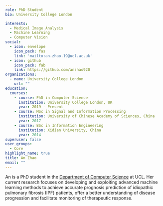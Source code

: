```yaml
---
role: PhD Student
bio: University College London

interests:
  - Medical Image Analysis
  - Machine Learning
  - Computer Vision
social:
  - icon: envelope
    icon_pack: fas
    link: 'mailto:an.zhao.19@ucl.ac.uk'
  - icon: github
    icon_pack: fab
    link: https://github.com/anzhao920
organizations:
  - name: University College London
    url: ""
education:
  courses:
    - course: PhD in Computer Science
      institution: University College London, UK
      year: 2019 - Present
    - course: MSc in Signal and Information Processing
      institution: University of Chinese Academy of Sciences, China
      year: 2017
    - course: BSc in Information Engineering
      institution: Xidian University, China
      year: 2014
superuser: false
user_groups:
  - Core
highlight_name: true
title: An Zhao
email: ""
---
```


An is a PhD student in the <a href="https://www.ucl.ac.uk/computer-science/" target="_blank" rel="noopener">Department of Computer Science</a> at UCL. Her current research focuses on developing and exploiting advanced machine learning methods to achieve accurate prognosis prediction of idiopathic pulmonary fibrosis (IPF) patients, offer a better understanding of disease progression and facilitate monitoring of therapeutic response.
